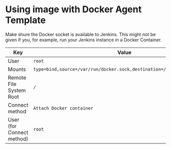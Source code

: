 # Using image with Docker Agent Template

Make shure the Docker socket is available to Jenkins. This might not be given if you, for example, run your Jenkins instance in a Docker Container.

| Key                       | Value                                                                    |
| ------------------------- | ------------------------------------------------------------------------ |
| User                      | `root`                                                                     |
| Mounts                    | `type=bind,source=/var/run/docker.sock,destination=/var/run/docker.sock` |
| Remote File System Root   | `/`                                                                      |
| Connect method            | `Attach Docker container`                                                |
| User (for Connect method) | `root`                                                                   |

